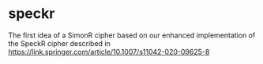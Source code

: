 # speckr
The first idea of a SimonR cipher based on our enhanced implementation of the SpeckR cipher described in https://link.springer.com/article/10.1007/s11042-020-09625-8

